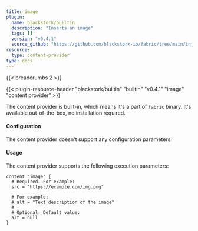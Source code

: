 ```yaml
---
title: image
plugin:
  name: blackstork/builtin
  description: "Inserts an image"
  tags: []
  version: "v0.4.1"
  source_github: "https://github.com/blackstork-io/fabric/tree/main/internal/builtin/"
resource:
  type: content-provider
type: docs
---
```


{{< breadcrumbs 2 >}}

{{< plugin-resource-header "blackstork/builtin" "builtin" "v0.4.1" "image" "content provider" >}}

The content provider is built-in, which means it's a part of `fabric` binary. It's available out-of-the-box, no installation required.


#### Configuration

The content provider doesn't support any configuration parameters.

#### Usage

The content provider supports the following execution parameters:

```hcl
content "image" {
  # Required. For example:
  src = "https://example.com/img.png"

  # For example:
  # alt = "Text description of the image"
  #
  # Optional. Default value:
  alt = null
}
```

